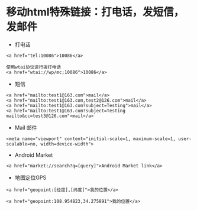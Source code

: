 # 移动html特殊链接：打电话，发短信，发邮件
- 打电话

```
<a href="tel:10086">10086</a>

使用wtai协议进行拨打电话
<a href="wtai://wp/mc;10086">10086</a>
```

- 短信

```
<a href="mailto:test1@163.com">mail</a> 
<a href="mailto:test1@163.com,test2@126.com">mail</a> 
<a href="mailto:test1@163.com?subject=Testing">mail</a> 
<a href="mailto:test1@163.com?subject=Testing mailto&cc=test3@126.com">mail</a>
```

- Mail 邮件

```
<meta name="viewport" content="initial-scale=1, maximum-scale=1, user-scalable=no, width=device-width">  
```

- Android Market

```
<a href="market://search?q=[query]">Android Market link</a>
```

- 地图定位GPS

```
<a href="geopoint:[经度],[纬度]">我的位置</a>

<a href="geopoint:108.954823,34.275891">我的位置</a>
```
